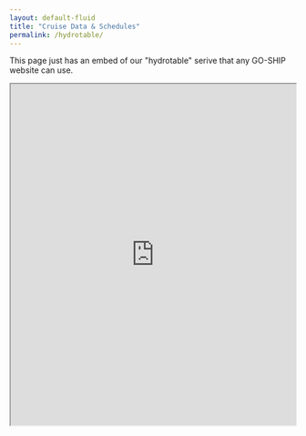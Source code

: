 ```yaml
---
layout: default-fluid
title: "Cruise Data & Schedules"
permalink: /hydrotable/
---
```

This page just has an embed of our "hydrotable" serive that any GO-SHIP
website can use.

<div style="-webkit-overflow-scrolling:touch; overflow: auto;">
<iframe id="hydrotable" width="100%" height="600" src="http://tmp.h2o.ucsd.edu/2015-11/hydrotable_v2/"></iframe>
</div>
